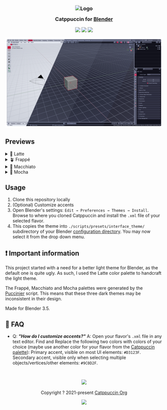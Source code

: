 <h3 align="center">
    <img src="https://raw.githubusercontent.com/catppuccin/catppuccin/main/assets/logos/exports/1544x1544_circle.png" width="100" alt="Logo"/><br/>
    <img src="https://raw.githubusercontent.com/catppuccin/catppuccin/main/assets/misc/transparent.png" height="30" width="0px"/>
    Catppuccin for <a href="https://github.com/catppuccin/template">Blender</a>
    <img src="https://raw.githubusercontent.com/catppuccin/catppuccin/main/assets/misc/transparent.png" height="30" width="0px"/>
</h3>

<p align="center">
    <a href="https://github.com/Dalibor-P/blender/stargazers"><img src="https://img.shields.io/github/stars/Dalibor-P/blender?colorA=363a4f&colorB=b7bdf8&style=for-the-badge"></a>
    <a href="https://github.com/Dalibor-P/blender/issues"><img src="https://img.shields.io/github/issues/Dalibor-P/blender?colorA=363a4f&colorB=f5a97f&style=for-the-badge"></a>
    <a href="https://github.com/Dalibor-P/blender/contributors"><img src="https://img.shields.io/github/contributors/Dalibor-P/blender?colorA=363a4f&colorB=a6da95&style=for-the-badge"></a>
</p>

<p align="center">
    <img src="assets/catwalk.png"/>
</p>

## Previews

<details>
<summary>🌻 Latte</summary>
<img src="assets/Latte.png"/>
</details>
<details>
<summary>🪴 Frappé</summary>
<img src="assets/Frappé.png"/>
</details>
<details>
<summary>🌺 Macchiato</summary>
<img src="assets/Macchiato.png"/>
</details>
<details>
<summary>🌿 Mocha</summary>
<img src="assets/Mocha.png"/>
</details>

## Usage

1. Clone this repository locally
2. (Optional) Customize accents
3. Open Blender's settings: `Edit → Preferences → Themes → Install`. Browse to where you cloned Catppuccin and install the `.xml` file of your selected flavor.
4. This copies the theme into `./scripts/presets/interface_theme/` subdirectory of your Blender [configuration directory](https://docs.blender.org/manual/en/latest/advanced/blender_directory_layout.html). You may now select it from the drop down menu.

<!-- this section is optional -->

## ❗ Important information

This project started with a need for a better light theme for Blender, as the default one is quite ugly. As such, I used the Latte color palette to handcraft the light theme.

The Frappé, Macchiato and Mocha palettes were generated by the [Puccinier](https://github.com/catppuccin/toolbox#%EF%B8%8F-puccinier) script. This means that these three dark themes may be inconsistent in their design.

Made for Blender 3.5.

## 🙋 FAQ

- Q: **_"How do I customize accents?"_**
  A: Open your flavor's `.xml` file in any text editor. Find and Replace the following two colors with colors of your choice (maybe use another color for your flavor from the [Catppuccin palette](https://github.com/catppuccin/catppuccin#-palette)):
  Primary accent, visible on most UI elements: `#D3123F`.
  Secondary accent, visible only when selecting multiple objects/vertices/other elements: `#9C0D2F`.

&nbsp;

<p align="center">
    <img src="https://raw.githubusercontent.com/catppuccin/catppuccin/main/assets/footers/gray0_ctp_on_line.svg?sanitize=true" />
</p>

<p align="center">
    Copyright ? 2021-present <a href="https://github.com/catppuccin" target="_blank">Catppuccin Org</a>
</p>

<p align="center">
    <a href="https://github.com/catppuccin/catppuccin/blob/main/LICENSE"><img src="https://img.shields.io/static/v1.svg?style=for-the-badge&label=License&message=MIT&logoColor=d9e0ee&colorA=363a4f&colorB=b7bdf8"/></a>
</p>
